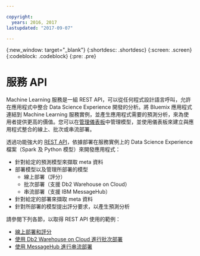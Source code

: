 ```yaml
---

copyright:
  years: 2016, 2017
lastupdated: "2017-09-07"

---
```


{:new_window: target="_blank"}
{:shortdesc: .shortdesc}
{:screen: .screen}
{:codeblock: .codeblock}
{:pre: .pre}

# 服務 API


Machine Learning 服務是一組 REST API，可以從任何程式設計語言呼叫，允許在應用程式中整合 Data Science Experience 開發的分析。將 Bluemix 應用程式連結到 Machine Learning 服務實例，並產生應用程式需要的預測分析，來為使用者提供更高的價值。您可以在[管理儀表板](pm_service_ui_spark.html)中管理模型，並使用儀表板來建立與應用程式整合的線上、批次或串流部署。

透過功能強大的 [REST API](https://watson-ml-api.mybluemix.net/)，依據部署在服務實例上的 Data Science Experience 檔案（Spark 及 Python 模型）來開發應用程式：

*  針對給定的預測模型來擷取 meta 資料
*  部署模型以及管理所部署的模型
    *  線上部署（評分）
    *  批次部署（支援 Db2 Warehouse on Cloud）
    *  串流部署（支援 IBM MessageHub）
*  針對給定的部署來擷取 meta 資料
*  針對所部署的模型提出評分要求，以產生預測分析

請參閱下列各節，以取得 REST API 使用的範例：

*  [線上部署和評分](pm_service_api_spark_online.html)
*  [使用 Db2 Warehouse on Cloud 進行批次部署](pm_service_api_spark_batch.html)
*  [使用 MessageHub 進行串流部署](pm_service_api_spark_streaming.html)
